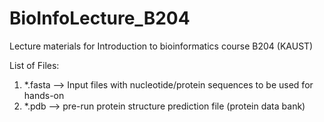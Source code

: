 # BioInfoLecture_B204
Lecture materials for Introduction to bioinformatics course B204 (KAUST)

List of Files:

1. *.fasta --> Input files with nucleotide/protein sequences to be used for hands-on
2. *.pdb --> pre-run protein structure prediction file (protein data bank)

